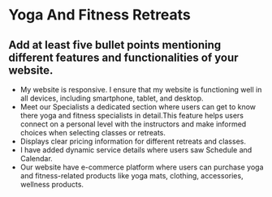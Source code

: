 # Yoga And Fitness Retreats 

## Add at least five bullet points mentioning different features and functionalities of your website.

 - My website is responsive. I ensure that my website is functioning well in all devices, including smartphone, tablet, and desktop.
 - Meet our Specialists a dedicated section where users can get to know there yoga and fitness specialists in detail.This feature helps users connect on a personal level with the instructors and make informed choices when selecting classes or retreats.
 - Displays clear pricing information for different retreats and classes.
 -  I have added dynamic service details where users saw Schedule and Calendar.
 - Our website have e-commerce platform where users can purchase yoga and fitness-related products like yoga mats, clothing, accessories, wellness products.




